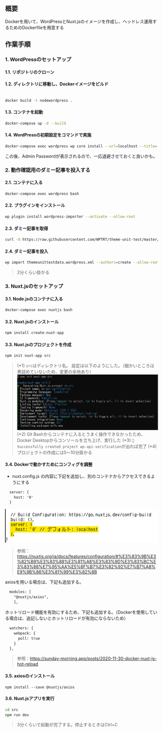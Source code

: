## 概要

Dockerを用いて、WordPressとNuxt.jsのイメージを作成し、ヘッドレス運用するためのDockerfileを用意する

## 作業手順

### 1. WordPressのセットアップ
#### 1.1. リポジトリのクローン

#### 1.2. ディレクトリに移動し、Dockerイメージをビルド

``` bash

docker build -t nodewordpress .
```

#### 1.3. コンテナを起動


``` bash
docker-compose up -d --build
```

#### 1.4. WordPressの初期設定をコマンドで実施

``` bash
docker-compose exec wordpress wp core install --url=localhost --title='WordPress Sitee' --admin_user=admin --admin_email=itezora.nonoha@gmail.com --allow-root
```

この後、Admin Passwordが表示されるので、一応退避させておくと良いかも。


### 2. 動作確認用のダミー記事を投入する
#### 2.1. コンテナに入る

``` bash
docker-compose exec wordpress bash
```

#### 2.2. プラグインをインストール

``` bash
wp plugin install wordpress-importer --activate --allow-root
```

#### 2.3. ダミー記事を取得

``` bash
curl -O https://raw.githubusercontent.com/WPTRT/theme-unit-test/master/themeunittestdata.wordpress.xml
```

#### 2.4. ダミー記事を投入

``` bash
wp import themeunittestdata.wordpress.xml --authors=create --allow-root
```

> 2分くらい掛かる

### 3. Nuxt.jsのセットアップ

#### 3.1. Node.jsのコンテナに入る

``` bash
docker-compose exec nuxtjs bash
```

#### 3.2. Nuxt.jsのインストール

``` bash
npm install create-nuxt-app
```

#### 3.3. Nuxt.jsのプロジェクトを作成

``` bash
npm init nuxt-app src
```

> (*1) `src`はディレクトリ名。
>   設定は以下のようにした。（細かいところは煮詰めていないため、変更の余地あり）
>   ![](pic/2022-06-15-01-20-34.png)
> (*2) Git Bashからコンテナに入るとうまく操作できなかったため、Docker Desktopからコンソールを立ち上げ、実行した
> (*3) `🎉  Successfully created project wp-api-verification`が出れば完了
> (*4) プロジェクトの作成には5～10分掛かる

#### 3.4. Dockerで動かすためにコンフィグを調整

- nuxt.config.js の内容に下記を追加し、別のコンテナからアクセスできるようにする

``` txt
  server: {
    host: '0'
  }
```

![](pic/2022-06-15-01-26-47.png)

> 参照：https://nuxtjs.org/ja/docs/features/configuration/#%E3%83%9B%E3%82%B9%E3%83%88%E3%81%A8%E3%83%9D%E3%83%BC%E3%83%88%E7%95%AA%E5%8F%B7%E3%82%92%E7%B7%A8%E9%9B%86%E3%81%99%E3%82%8B

axiosを用いる場合は、下記も追加する。
``` txt
  modules: [
    "@nuxtjs/axios",
	],
```

ホットリロード機能を有効にするため、下記も追加する。（Dockerを使用している場合は、追記しないとホットリロードが有効にならないため）

``` txt
  watchers: {
    webpack: {
      poll: true
    }
  },
```

> 参照：https://sunday-morning.app/posts/2020-11-30-docker-nuxt-js-hot-reload

#### 3.5. axiosのインストール

```
npm install --save @nuxtjs/axios
```

#### 3.6. Nuxt.jsアプリを実行

``` bash
cd src
npm run dev
```

> 3分くらいで起動が完了する。停止するときはCtrl+C